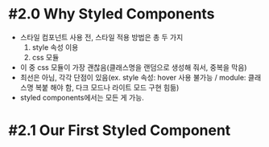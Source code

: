 # #2.0 Why Styled Components

- 스타일 컴포넌트 사용 전, 스타일 적용 방법은 총 두 가지
  1. style 속성 이용
  2. css 모듈
- 이 중 css 모듈이 가장 괜찮음(클래스명을 랜덤으로 생성해 줘서, 중복을 막음)
- 최선은 아님, 각각 단점이 있음(ex. style 속성: hover 사용 불가능 / module: 클래스명 복붙 해야 함, 다크 모드나 라이트 모드 구현 힘듦)
- styled components에서는 모든 게 가능.

# #2.1 Our First Styled Component
